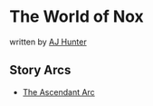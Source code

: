# The World of Nox

written by [AJ Hunter](page/aj-hunter)

## Story Arcs

* [The Ascendant Arc](page/stories/the-ascendanat-arc)
